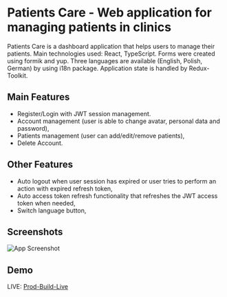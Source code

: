 # Patients Care - Web application for managing patients in clinics

Patients Care is a dashboard application that helps users to manage their patients. Main technologies used: React, TypeScript.
Forms were created using formik and yup. Three languages are available (English, Polish, German) by using i18n package.
Application state is handled by Redux-Toolkit.


## Main Features

- Register/Login with JWT session management.
- Account management (user is able to change avatar, personal data and password),
- Patients management (user can add/edit/remove patients),
- Delete Account.

## Other Features
- Auto logout when user session has expired or user tries to perform an action with expired refresh token,
- Auto access token refresh functionality that refreshes the JWT access token when needed,
- Switch language button,


## Screenshots

![App Screenshot](https://i.imgur.com/q474AOq.png)

## Demo
LIVE: [Prod-Build-Live](https://patients-care-hubert-sajdak.netlify.app)


